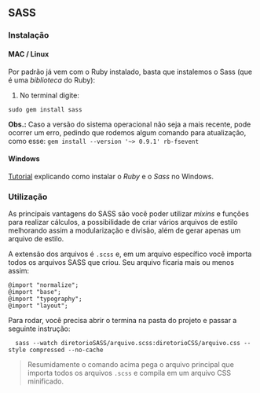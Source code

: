 

## SASS

### Instalação

#### MAC / Linux

Por padrão já vem com o Ruby instalado, basta que instalemos o Sass (que é uma *biblioteca* do Ruby):

1. No terminal digite:

`sudo gem install sass`

**Obs.:** Caso a versão do sistema operacional não seja a mais recente, pode ocorrer um erro, pedindo que rodemos algum comando para atualização, como esse:
`gem install --version '~> 0.9.1' rb-fsevent`

#### Windows

[Tutorial](http://www.tidbits.com.br/desenvolvendo-css-de-forma-mais-produtiva-usando-sass) explicando como instalar o *Ruby* e o *Sass* no Windows.

### Utilização

As principais vantagens do SASS são você poder utilizar _mixins_ e funções para realizar cálculos, a possibilidade de criar vários arquivos de estilo melhorando assim a modularização e divisão, além de gerar apenas um arquivo de estilo.

A extensão dos arquivos é `.scss` e, em um arquivo específico você importa todos os arquivos SASS que criou. Seu arquivo ficaria mais ou menos assim:
```
@import "normalize";
@import "base";
@import "typography";
@import "layout";
```

Para rodar, você precisa abrir o termina na pasta do projeto e passar a seguinte instrução: 
```
  sass --watch diretorioSASS/arquivo.scss:diretorioCSS/arquivo.css --style compressed --no-cache
```

> Resumidamente o comando acima pega o arquivo principal que importa todos os arquivos `.scss` e compila em um arquivo CSS minificado.
